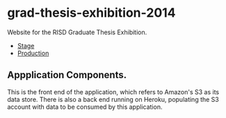 grad-thesis-exhibition-2014
===========================

Website for the RISD Graduate Thesis Exhibition.

- [Stage](http://risd.github.io/grad-thesis-exhibition-2014/)
- [Production](http://gradexhibition.risd.edu/2014/)

## Appplication Components.

This is the front end of the application, which refers to Amazon's S3 as its data store. There is also a back end running on Heroku, populating the S3 account with data to be consumed by this application.
